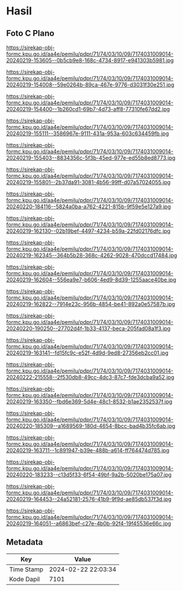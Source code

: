 # Hasil

## Foto C Plano

https://sirekap-obj-formc.kpu.go.id/aa4e/pemilu/pdpr/71/74/03/10/09/7174031009014-20240219-153605--0b5cb9e8-168c-4734-8917-e941303b5981.jpg

https://sirekap-obj-formc.kpu.go.id/aa4e/pemilu/pdpr/71/74/03/10/09/7174031009014-20240219-154008--59e0264b-89ca-467e-9776-d3031f30e251.jpg

https://sirekap-obj-formc.kpu.go.id/aa4e/pemilu/pdpr/71/74/03/10/09/7174031009014-20240219-154400--1b260cd1-69b7-4d73-aff8-77310fe67dd2.jpg

https://sirekap-obj-formc.kpu.go.id/aa4e/pemilu/pdpr/71/74/03/10/09/7174031009014-20240219-155111--3586967e-9111-431a-953a-603c634459fb.jpg

https://sirekap-obj-formc.kpu.go.id/aa4e/pemilu/pdpr/71/74/03/10/09/7174031009014-20240219-155403--8834356c-5f3b-45ed-977e-ed55b8ed8773.jpg

https://sirekap-obj-formc.kpu.go.id/aa4e/pemilu/pdpr/71/74/03/10/09/7174031009014-20240219-155801--2b37da91-3081-4b56-99ff-d07a57024055.jpg

https://sirekap-obj-formc.kpu.go.id/aa4e/pemilu/pdpr/71/74/03/10/09/7174031009014-20240220-184116--5824a0ba-a762-4221-815b-9f59e5e127a9.jpg

https://sirekap-obj-formc.kpu.go.id/aa4e/pemilu/pdpr/71/74/03/10/09/7174031009014-20240219-162130--02b19bef-4497-4234-b59a-22fd02176dfc.jpg

https://sirekap-obj-formc.kpu.go.id/aa4e/pemilu/pdpr/71/74/03/10/09/7174031009014-20240219-162345--364b5b28-368c-4262-9028-470dccd17484.jpg

https://sirekap-obj-formc.kpu.go.id/aa4e/pemilu/pdpr/71/74/03/10/09/7174031009014-20240219-162604--556ea9e7-b606-4ed9-8d39-1255aace40be.jpg

https://sirekap-obj-formc.kpu.go.id/aa4e/pemilu/pdpr/71/74/03/10/09/7174031009014-20240219-162822--7914e23c-956b-4854-be41-892a0e57587b.jpg

https://sirekap-obj-formc.kpu.go.id/aa4e/pemilu/pdpr/71/74/03/10/09/7174031009014-20240220-190250--27702d4f-1b33-4137-beca-205fad08a1f3.jpg

https://sirekap-obj-formc.kpu.go.id/aa4e/pemilu/pdpr/71/74/03/10/09/7174031009014-20240219-163141--fd15fc9c-e52f-4d9d-9ed8-27356eb2cc01.jpg

https://sirekap-obj-formc.kpu.go.id/aa4e/pemilu/pdpr/71/74/03/10/09/7174031009014-20240222-215558--2f530db8-49cc-4dc3-87c7-fde3dcba9a52.jpg

https://sirekap-obj-formc.kpu.go.id/aa4e/pemilu/pdpr/71/74/03/10/09/7174031009014-20240219-163350--fbd6e369-5d4e-48c1-8532-b1ae2352537f.jpg

https://sirekap-obj-formc.kpu.go.id/aa4e/pemilu/pdpr/71/74/03/10/09/7174031009014-20240220-185309--a1689569-180d-4654-8bcc-bad4b35fc6ab.jpg

https://sirekap-obj-formc.kpu.go.id/aa4e/pemilu/pdpr/71/74/03/10/09/7174031009014-20240219-163711--1c891947-b39e-488b-a614-ff764474d785.jpg

https://sirekap-obj-formc.kpu.go.id/aa4e/pemilu/pdpr/71/74/03/10/09/7174031009014-20240220-183233--c13d5f33-6f54-49bf-9a2b-5020be175a07.jpg

https://sirekap-obj-formc.kpu.go.id/aa4e/pemilu/pdpr/71/74/03/10/09/7174031009014-20240219-164453--24a52181-2576-41b9-9f9d-ae85db537f3d.jpg

https://sirekap-obj-formc.kpu.go.id/aa4e/pemilu/pdpr/71/74/03/10/09/7174031009014-20240219-164051--a6863bef-c27e-4b0b-92f4-19f45536e66c.jpg


## Metadata

| Key        | Value               |
| ---------- | ------------------- |
| Time Stamp | 2024-02-22 22:03:34 |
| Kode Dapil | 7101                |



